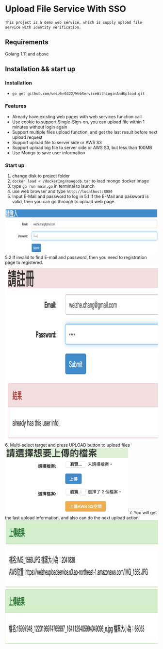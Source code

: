 # Upload File Service With SSO 
    This project is a demo web service, which is supply upload file service with identity verification.
 
 ## Requirements
 Golang 1.11 and above
 
 ## Installation && start up
 ### Installation
 * `go get github.com/weizhe0422/WebServiceWithLoginAndUpload.git`
 
 ### Features
  * Already have existing web pages with web services function call 
  * Use cookie to support Single-Sign-on, you can upload file within 1 minutes without login again
  * Support multiple files upload function, and get the last result before next upload request
  * Support upload file to server side or AWS S3
  * Support upload big file to server side or AWS S3, but less than 100MB
  * Use Mongo to save user information
  
 ### Start up
  1. change disk to project folder
  2. `docker load < /dockerImg/mongodb.tar` to load mongo docker image
  3. type `go run main.go` in terminal to launch
  4. use web browser and type `http://localhost:8080`
  5. Input E-Mail and password to log in
  5.1 If the E-Mail and password is valid, then you can go through to upload web page
  <img src="https://github.com/weizhe0422/WebServiceWithLoginAndUpload/blob/master/img/Login.png" width="920" height="150" alt="Login">
  5.2 If invalid to find E-mail and password, then you need to registration page to registered.
  <img src="https://github.com/weizhe0422/WebServiceWithLoginAndUpload/blob/master/img/register.png" width="518" height="582" alt="Login">
  6. Multi-select target and press UPLOAD button to upload files
  <img src="https://github.com/weizhe0422/WebServiceWithLoginAndUpload/blob/master/img/Multi-select-files.png" width="406" height="220" alt="Multi-select-files">
  7. You will get the last upload information, and also can do the next upload action
  <img src="https://github.com/weizhe0422/WebServiceWithLoginAndUpload/blob/master/img/UploadResult_S3.png" width="627" height="222" alt="UploadResult_S3">
  <img src="https://github.com/weizhe0422/WebServiceWithLoginAndUpload/blob/master/img/UploadResult_Server.png" width="616" height="183" alt="UploadResult_Server">
 